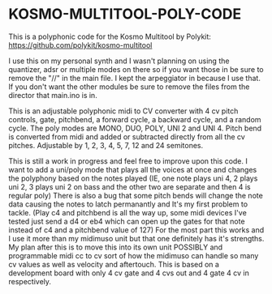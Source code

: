 # KOSMO-MULTITOOL-POLY-CODE
This is a polyphonic code for the Kosmo Multitool by Polykit: https://github.com/polykit/kosmo-multitool

I use this on my personal synth and I wasn't planning on using the quantizer, adsr or multiple modes on there so if you want those in be sure to remove the "//" in the main file. I kept the arpeggiator in because I use that. If you don't want the other modules be sure to remove the files from the director that main.ino is in.

This is an adjustable polyphonic midi to CV converter with 4 cv pitch controls, gate, pitchbend, a forward cycle, a backward cycle, and a random cycle. The poly modes are MONO, DUO, POLY, UNI 2 and UNI 4. Pitch bend is converted from midi and added or subtracted directly from all the cv pitches. Adjustable by 1, 2, 3, 4, 5, 7, 12 and 24 semitones.

This is still a work in progress and feel free to improve upon this code. I want to add a uni/poly mode that plays all the voices at once and changes the polyphony based on the notes played (IE, one note plays uni 4, 2 plays uni 2, 3 plays uni 2 on bass and the other two are separate and then 4 is regular poly) There is also a bug that some pitch bends will change the note data causing the notes to latch permanantly and It's my first problem to tackle. (Play c4 and pitchbend is all the way up, some midi devices I've tested just send a d4 or eb4 which can open up the gates for that note instead of c4 and a pitchbend value of 127) For the most part this works and I use it more than my midimuso unit but that one definitely has it's strengths. My plan after this is to move this into its own unit POSSIBLY and programmable midi cc to cv sort of how the midimuso can handle so many cv values as well as velocity and aftertouch. This is based on a development board with only 4 cv gate and 4 cvs out and 4 gate 4 cv in respectively.
